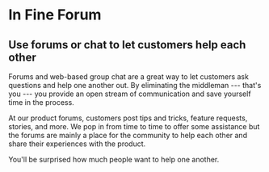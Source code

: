 In Fine Forum
=============

Use forums or chat to let customers help each other
---------------------------------------------------

Forums and web-based group chat are a great way to let customers ask
questions and help one another out. By eliminating the middleman ---
that\'s you --- you provide an open stream of communication and save
yourself time in the process.

At our product forums, customers post tips and tricks, feature requests,
stories, and more. We pop in from time to time to offer some assistance
but the forums are mainly a place for the community to help each other
and share their experiences with the product.

You'll be surprised how much people want to help one another.
